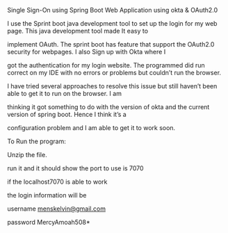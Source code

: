 
Single Sign-On using Spring Boot Web Application using okta & OAuth2.0

I use the Sprint boot java development tool to set up the login for my web page. This java development tool made It easy to 

implement OAuth. The sprint boot has feature that support the OAuth2.0 security for webpages. I also Sign up with Okta where I 

got the authentication for my login website. The programmed did run correct on my IDE with no errors or problems but couldn’t 
run the browser. 

I have tried several approaches to resolve this issue but still haven’t been able to get it to run on the browser. I am 

thinking it got something to do with the version of okta and the current version of spring boot. Hence I think it’s a 

configuration problem and I am able to get it to work soon. 

To Run the program:


Unzip the file.

run it and it should show the port to use is 7070

if the localhost7070 is able to work 

the login information will be 

username menskelvin@gmail.com

password MercyAmoah508*

